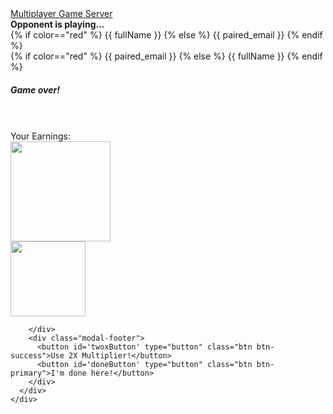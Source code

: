 <html>

<head>
  <title>Connect 4</title>
  <link rel="stylesheet" href="../static/css/c4styles.css">
  <script src="https://cdnjs.cloudflare.com/ajax/libs/jquery/3.2.1/jquery.min.js"></script>
  <script src="//cdnjs.cloudflare.com/ajax/libs/socket.io/2.2.0/socket.io.js"
    integrity="sha256-yr4fRk/GU1ehYJPAs8P4JlTgu0Hdsp4ZKrx8bDEDC3I=" crossorigin="anonymous"></script>
  <script src="../static/js/connect4.js"></script>
  <link rel="stylesheet" href="https://stackpath.bootstrapcdn.com/bootstrap/4.3.1/css/bootstrap.min.css"
    integrity="sha384-ggOyR0iXCbMQv3Xipma34MD+dH/1fQ784/j6cY/iJTQUOhcWr7x9JvoRxT2MZw1T" crossorigin="anonymous">
</head>

<body>
  <nav class="navbar navbar-expand-lg navbar-dark bg-dark">
    <a class="navbar-brand" href="#">Multiplayer Game Server</a>
  </nav>

  <div id='2xFailAlert' class="alert alert-danger" role="alert" hidden>
    You don't have any 2x Multipliers!
  </div>

  <div id='2xPassAlert' class="alert alert-success" role="alert" hidden>
    Multiplier used!
  </div>

  <div id="connect4"></div>
  <script type="text/javascript">
    const user = `{{ email }}`;
    const playerColor = `{{ color }}`;
  </script>

  <!-- waiting message -->
  <div class="navbar-dark bg-dark" id="waiting">
      <b class="navbar-brand">Opponent is playing...</b>
  </div>

  <div id="parent">
    <div id="player1Color"></div>
    <div id="playerName">
      {% if color=="red" %}
      {{ fullName }}
      {% else %}
      {{ paired_email }}
      {% endif %}
    </div>
  </div>
  <div id="parent">
    <div id="player2Color"></div>
    <div id="playerName">
      {% if color=="red" %}
      {{ paired_email }}
      {% else %}
      {{ fullName }}
      {% endif %}
    </div>
  </div>

  <div class="modal fade" id="endModal" tabindex="-1" role="dialog" aria-labelledby="exampleModalCenterTitle"
    aria-hidden="true" data-backdrop="static">
    <div class="modal-dialog modal-dialog-centered" role="document">
      <div class="modal-content">
        <div class="modal-header">
          <h5 class="modal-title" id="exampleModalCenterTitle">Game over!</h5>
        </div>
        <div class="modal-body">
          <b id='gameResult'></b>
          <br>
          <br>
          Your Earnings:
          <br>
          <img src="../static/images/cash.png" style="height: 4vh;">
          <b id='playerCash'></b>
          <br>
          <img src="../static/images/gold.jpeg" style="height: 3vh;">
          <b id='playerGold'></b>

        </div>
        <div class="modal-footer">
          <button id='twoxButton' type="button" class="btn btn-success">Use 2X Multiplier!</button>
          <button id='doneButton' type="button" class="btn btn-primary">I'm done here!</button>
        </div>
      </div>
    </div>
  </div>

  <script src="https://code.jquery.com/jquery-3.3.1.slim.min.js"
    integrity="sha384-q8i/X+965DzO0rT7abK41JStQIAqVgRVzpbzo5smXKp4YfRvH+8abtTE1Pi6jizo"
    crossorigin="anonymous"></script>
  <script src="https://cdnjs.cloudflare.com/ajax/libs/popper.js/1.14.7/umd/popper.min.js"
    integrity="sha384-UO2eT0CpHqdSJQ6hJty5KVphtPhzWj9WO1clHTMGa3JDZwrnQq4sF86dIHNDz0W1"
    crossorigin="anonymous"></script>
  <script src="https://stackpath.bootstrapcdn.com/bootstrap/4.3.1/js/bootstrap.min.js"
    integrity="sha384-JjSmVgyd0p3pXB1rRibZUAYoIIy6OrQ6VrjIEaFf/nJGzIxFDsf4x0xIM+B07jRM"
    crossorigin="anonymous"></script>
</body>

</html>
